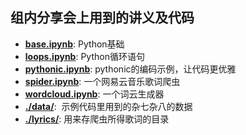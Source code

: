 ## 组内分享会上用到的讲义及代码
- [**base.ipynb**](./base.ipynb): Python基础
- [**loops.ipynb**](./loops.ipynb): Python循环语句
- [**pythonic.ipynb**](./pythonic.ipynb): pythonic的编码示例，让代码更优雅
- [**spider.ipynb**](./spider.ipynb): 一个网易云音乐歌词爬虫
- [**wordcloud.ipynb**](./wordcloud.ipynb): 一个词云生成器
- [**./data/**](./data):  示例代码里用到的杂七杂八的数据
- [**./lyrics/**](./lyrics/): 用来存爬虫所得歌词的目录
